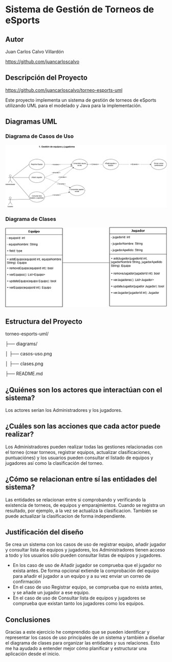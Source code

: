 # Sistema de Gestión de Torneos de eSports
## Autor
Juan Carlos Calvo Villardón

https://github.com/juancarloscalvo
## Descripción del Proyecto
https://github.com/juancarloscalvo/torneo-esports-uml

Este proyecto implementa un sistema de gestión de torneos de eSports
utilizando UML para el modelado y Java para la implementación.
## Diagramas UML
### Diagrama de Casos de Uso
![Diagrama de casos de uso](diagrams/casos-uso.png)
### Diagrama de Clases
![Diagrama de clases](diagrams/clases.png)
## Estructura del Proyecto
torneo-esports-uml/

├── diagrams/

│ ├── casos-uso.png

│ ├── clases.png

├── README.md


## ¿Quiénes son los actores que interactúan con el sistema?
Los actores serían los Administradores y los jugadores.

## ¿Cuáles son las acciones que cada actor puede realizar?
Los Administradores pueden realizar todas las gestiones relacionadas con el torneo (crear torneos, registrar equipos, actualizar clasificaciones, puntuaciónes)
y los usuarios pueden consultar el listado de equipos y jugadores así como la clasificación del torneo.

## ¿Cómo se relacionan entre sí las entidades del sistema?
Las entidades se relacionan entre si comprobando y verificando la existencia de torneos, de equipos y emparajmientos. Cuando se registra un resultado, por ejemplo, a la vez se actualiza la clasificacion. También se puede actualizar la clasificacion de forma independiente.

## Justificación del diseño
Se crea un sistema con los casos de uso de registrar equipo, añadir jugador y consultar lista de equipos y jugadores, los Administradores tienen acceso a todo y los usuarios sólo pueden consultar listas de equipos y jugadores. 
- En los caso de uso de Añadir jugador se comprueba que el jugador no exista antes. De forma opcional extiende la comprobación del equipo para añadir el jugador a un equipo y a su vez enviar un correo de confirmación
- En el caso de uso Registrar equipo, se comprueba que no exista antes, y se añade un jugador a ese equipo.
- En el caso de uso de Consultar lista de equipos y jugadores se comprueba que existan tanto los jugadores como los equipos.
  
## Conclusiones
Gracias a este ejercicio he comprendido que se pueden identificar y representar los casos de uso principales de un sistema y también a diseñar el diagrama de clases para organizar las entidades y sus relaciones. Esto me ha ayudado a entender mejor cómo planificar y estructurar una aplicación desde el inicio.
